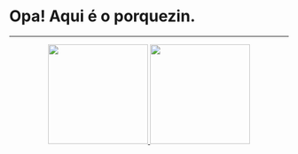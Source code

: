 # Opa! Aqui é o porquezin.

---

<div align="center">
  <a href="https://github.com/porquezin">
  <img height="180em" src="https://github-readme-stats.vercel.app/api?username=porquezin&show_icons=true&theme=radical&include_all_commits=true&count_private=true"/>
  <img height="180em" src="https://github-readme-stats.vercel.app/api/top-langs/?username=porquezin&layout=compact&langs_count=7&theme=radical"/>
</div>
